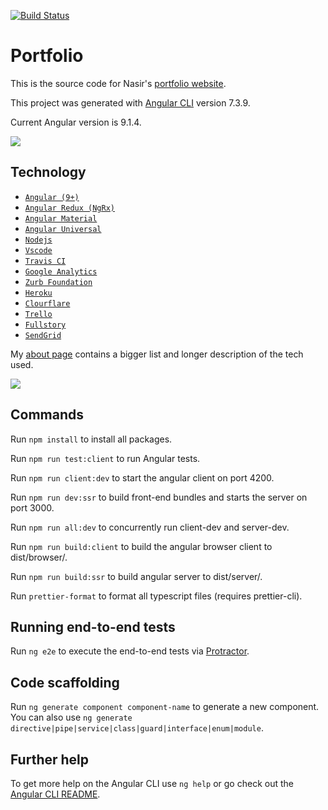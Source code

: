 [![Build Status](https://travis-ci.com/c3mohamn/portfolio.svg?branch=master)](https://travis-ci.com/c3mohamn/portfolio)

# Portfolio

This is the source code for Nasir's [portfolio website](https://nasirm.ca).

This project was generated with [Angular CLI](https://github.com/angular/angular-cli) version 7.3.9.

Current Angular version is 9.1.4.

![](https://i.imgur.com/CPxCEL7.png)

## Technology

- [`Angular (9+)`](https://angular.io/)
- [`Angular Redux (NgRx)`](https://ngrx.io/)
- [`Angular Material`](https://material.angular.io/)
- [`Angular Universal`](https://angular.io/guide/universal)
- [`Nodejs`](https://nodejs.org)
- [`Vscode`](https://code.visualstudio.com/)
- [`Travis CI`](https://travis-ci.org/)
- [`Google Analytics`](https://analytics.google.com)
- [`Zurb Foundation`](https://foundation.zurb.com/)
- [`Heroku`](https://heroku.com)
- [`Clourflare`](https://www.cloudflare.com/)
- [`Trello`](https://trello.com/b/hoS9NAOg/portfolio-ideas)
- [`Fullstory`](https://www.fullstory.com)
- [`SendGrid`](https://sendgrid.com/)

My [about page](https://nasirm.ca/about) contains a bigger list and longer description of the tech used.

![](https://i.imgur.com/Mag2Xsx.png)

## Commands

Run `npm install` to install all packages.

Run `npm run test:client` to run Angular tests.

Run `npm run client:dev` to start the angular client on port 4200.

Run `npm run dev:ssr` to build front-end bundles and starts the server on port 3000.

Run `npm run all:dev` to concurrently run client-dev and server-dev.

Run `npm run build:client` to build the angular browser client to dist/browser/.

Run `npm run build:ssr` to build angular server to dist/server/.

Run `prettier-format` to format all typescript files (requires prettier-cli).

## Running end-to-end tests

Run `ng e2e` to execute the end-to-end tests via [Protractor](http://www.protractortest.org/).

## Code scaffolding

Run `ng generate component component-name` to generate a new component. You can also use `ng generate directive|pipe|service|class|guard|interface|enum|module`.

## Further help

To get more help on the Angular CLI use `ng help` or go check out the [Angular CLI README](https://github.com/angular/angular-cli/blob/master/README.md).
